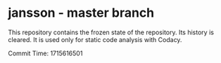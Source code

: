 # jansson - master branch

This repository contains the frozen state of the repository.
Its history is cleared. It is used only for static code
analysis with Codacy.

Commit Time: 1715616501